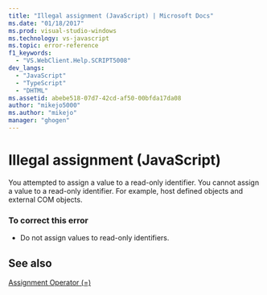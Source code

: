 ```yaml
---
title: "Illegal assignment (JavaScript) | Microsoft Docs"
ms.date: "01/18/2017"
ms.prod: visual-studio-windows
ms.technology: vs-javascript
ms.topic: error-reference
f1_keywords: 
  - "VS.WebClient.Help.SCRIPT5008"
dev_langs: 
  - "JavaScript"
  - "TypeScript"
  - "DHTML"
ms.assetid: abebe518-07d7-42cd-af50-00bfda17da08
author: "mikejo5000"
ms.author: "mikejo"
manager: "ghogen"
---
```

# Illegal assignment (JavaScript)
You attempted to assign a value to a read-only identifier. You cannot assign a value to a read-only identifier. For example, host defined objects and external COM objects.  
  
### To correct this error  
  
- Do not assign values to read-only identifiers.  
  
## See also  
 [Assignment Operator (=)](https://developer.mozilla.org/docs/Web/JavaScript/Reference/Operators#Assignment)